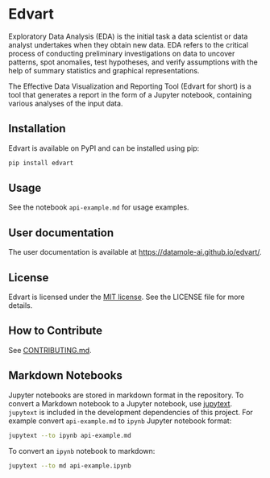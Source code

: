 # Edvart

Exploratory Data Analysis (EDA) is the initial task a data scientist or data
analyst undertakes when they obtain new data. EDA refers to the critical
process of conducting preliminary investigations on data to uncover patterns,
spot anomalies, test hypotheses, and verify assumptions with the help of
summary statistics and graphical representations.

The Effective Data Visualization and Reporting Tool (Edvart for short) is a
tool that generates a report in the form of a Jupyter notebook, containing
various analyses of the input data.

## Installation

Edvart is available on PyPI and can be installed using pip:

```bash
pip install edvart
```

## Usage

See the notebook `api-example.md` for usage examples.

## User documentation

The user documentation is available at https://datamole-ai.github.io/edvart/.

## License

Edvart is licensed under the [MIT
license](https://opensource.org/license/mit/). See the LICENSE file for more
details.

## How to Contribute

See [CONTRIBUTING.md](CONTRIBUTING.md).

## Markdown Notebooks

Jupyter notebooks are stored in markdown format in the repository. To convert a
Markdown notebook to a Jupyter notebook, use
[jupytext](https://github.com/mwouts/jupytext). `jupytext` is included in the
development dependencies of this project. For example convert `api-example.md`
to `ipynb` Jupyter notebook format:

```bash
jupytext --to ipynb api-example.md
```

To convert an `ipynb` notebook to markdown:

```bash
jupytext --to md api-example.ipynb
```
